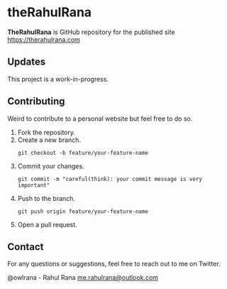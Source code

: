 # theRahulRana

**TheRahulRana** is GitHub repository for the published site https://therahulrana.com

## Updates

This project is a work-in-progress.

## Contributing

Weird to contribute to a personal website but feel free to do so.

1. Fork the repository.
2. Create a new branch.
    ```
    git checkout -b feature/your-feature-name
    ```
3. Commit your changes.
    ```
    git commit -m "careful(think): your commit message is very important"
    ```
4. Push to the branch.
    ```
    git push origin feature/your-feature-name
    ```
5. Open a pull request.

## Contact

For any questions or suggestions, feel free to reach out to me on Twitter.

@owlrana - Rahul Rana
me.rahulrana@outlook.com
